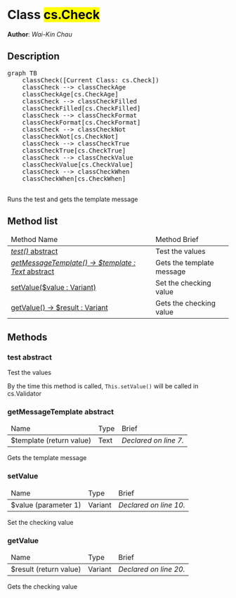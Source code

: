 <!DOCTYPE html>
<!--Runs the test and gets the template message-->
<html>
<header>
  <script src='https://cdn.jsdelivr.net/npm/mermaid/dist/mermaid.min.js'></script>
  <script src='https://cdn.jsdelivr.net/npm/marked/marked.min.js'></script>
  <link 
    href='https://cdn.jsdelivr.net/npm/bootstrap@5.0.0-beta2/dist/css/bootstrap.min.css'
    rel='stylesheet'
    integrity='sha384-BmbxuPwQa2lc/FVzBcNJ7UAyJxM6wuqIj61tLrc4wSX0szH/Ev+nYRRuWlolflfl'
    crossorigin='anonymous'
  >
  <script 
    src='https://cdn.jsdelivr.net/npm/bootstrap@5.0.0-beta2/dist/js/bootstrap.bundle.min.js'
    integrity='sha384-b5kHyXgcpbZJO/tY9Ul7kGkf1S0CWuKcCD38l8YkeH8z8QjE0GmW1gYU5S9FOnJ0'
    crossorigin='anonymous'
  ></script>
  <title>Class Check</title>
  <meta charset='ASCII' />
  <meta name='generator' value='4D Documentation' />
</header>
<body>
<div id='content' class='container'>

<h1>Class <mark>cs.Check</mark></h1>

**Author**: *Wai-Kin Chau*

<h2>Description</h2>

<pre class='mermaid'>
graph TB
    classCheck([Current Class: cs.Check])
    classCheck --> classCheckAge
    classCheckAge[cs.CheckAge]
    classCheck --> classCheckFilled
    classCheckFilled[cs.CheckFilled]
    classCheck --> classCheckFormat
    classCheckFormat[cs.CheckFormat]
    classCheck --> classCheckNot
    classCheckNot[cs.CheckNot]
    classCheck --> classCheckTrue
    classCheckTrue[cs.CheckTrue]
    classCheck --> classCheckValue
    classCheckValue[cs.CheckValue]
    classCheck --> classCheckWhen
    classCheckWhen[cs.CheckWhen]

</pre>

Runs the test and gets the template message

<h2>Method list</h2>

<table class='table table-hover'>
  <thead>
  <tr>  <td>Method Name</th>
  <td>Method Brief</th>
  </tr></thead>
  <tbody>
  <tr>
    <td class='table-warning'><a href='#test'><em>test()</em> <span class='badge bg-warning' data-bs-toggle='tooltip' title='Needs implementation in subclass' >abstract</span>
</a></td>
    <td class='table-warning'>Test the values</td>
  </tr>
  <tr>
    <td class='table-warning'><a href='#getMessageTemplate'><em>getMessageTemplate() -> $template : Text</em> <span class='badge bg-warning' data-bs-toggle='tooltip' title='Needs implementation in subclass' >abstract</span>
</a></td>
    <td class='table-warning'>Gets the template message</td>
  </tr>
  <tr>
    <td class='table-success'><a href='#setValue'>setValue($value : Variant)</a></td>
    <td class='table-success'>Set the checking value</td>
  </tr>
  <tr>
    <td class='table-success'><a href='#getValue'>getValue() -> $result : Variant</a></td>
    <td class='table-success'>Gets the checking value</td>
  </tr>
</tbody>
</table>

<h2>Methods</h2>

<h3 id='test'>test <span class='badge bg-warning' data-bs-toggle='tooltip' title='Needs implementation in subclass' >abstract</span>
</h3>

Test the values

 By the time this method is called, 		`This.setValue()` will be called in cs.Validator


<h3 id='getMessageTemplate'>getMessageTemplate <span class='badge bg-warning' data-bs-toggle='tooltip' title='Needs implementation in subclass' >abstract</span>
</h3>

<table class='table '>
  <thead>
  <tr>  <td>Name</th>
  <td>Type</th>
  <td>Brief</th>
  </tr></thead>
  <tbody>
  <tr>
    <td class='table-secondary'>$template (return value)</td>
    <td class='table-secondary'>Text</td>
    <td class='table-secondary'><em>Declared on line 7.</n></td>
  </tr>
</tbody>
</table>

Gets the template message

<h3 id='setValue'>setValue</h3>

<table class='table '>
  <thead>
  <tr>  <td>Name</th>
  <td>Type</th>
  <td>Brief</th>
  </tr></thead>
  <tbody>
  <tr>
    <td class='table-primary'>$value (parameter 1)</td>
    <td class='table-primary'>Variant</td>
    <td class='table-primary'><em>Declared on line 10.</n></td>
  </tr>
</tbody>
</table>

Set the checking value






















<h3 id='getValue'>getValue</h3>

<table class='table '>
  <thead>
  <tr>  <td>Name</th>
  <td>Type</th>
  <td>Brief</th>
  </tr></thead>
  <tbody>
  <tr>
    <td class='table-secondary'>$result (return value)</td>
    <td class='table-secondary'>Variant</td>
    <td class='table-secondary'><em>Declared on line 20.</n></td>
  </tr>
</tbody>
</table>

Gets the checking value




</div>
  <script>
    document.getElementById('content').innerHTML =
    marked(document.getElementById('content').innerHTML);
    mermaid.initialize({startOnLoad:true});  </script>
</body>
